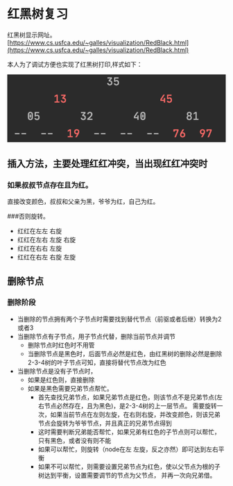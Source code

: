 
# 红黑树复习
红黑树显示网址。[https://www.cs.usfca.edu/~galles/visualization/RedBlack.html](https://www.cs.usfca.edu/~galles/visualization/RedBlack.html)

本人为了调试方便也实现了红黑树打印,样式如下：

![image text](./RBTreePrint.png)  

## 插入方法，主要处理红红冲突，当出现红红冲突时
### 如果叔叔节点存在且为红。
直接改变颜色，叔叔和父亲为黑，爷爷为红，自己为红。
 
###否则旋转。
 * 红红在左左 右旋
 * 红红在左右 左旋 右旋
 * 红红在右右 左旋
 * 红红在右左 右旋 左旋
 
## 删除节点
### 删除阶段
 * 当删除的节点拥有两个子节点时需要找到替代节点（前驱或者后继）转换为2或者3
 * 当删除节点有子节点，用子节点代替，删除当前节点并调节
      * 删除节点时红色时不用管
      * 当删除节点是黑色时，后面节点必然是红色，由红黑树的删除必然是删除2-3-4树的叶子节点可知，直接将替代节点改为红色
 * 当删除节点是没有子节点时，
      * 如果是红色则，直接删除
      * 如果是黑色需要兄弟节点帮忙。
         * 首先查找兄弟节点，如果兄弟节点是红色，则该节点不是兄弟节点(左右节点必然存在，且为黑色)，是2-3-4树的上一层节点。
           需要旋转一次，如果当前节点在左则左旋，在右则右旋，并改变颜色，则该兄弟节点会旋转为爷爷节点，并且真正的兄弟节点得到
         * 这时需要判断兄弟能否帮忙，如果兄弟有红色的子节点则可以帮忙，只有黑色，或者没有则不能
         * 如果可以帮忙，则旋转（node在左 左旋，反之亦然）即可达到左右平衡
         * 如果不可以帮忙，则需要设置兄弟节点为红色，使以父节点为根的子树达到平衡，设置需要调节的节点为父节点，
           并再一次向兄弟借。
